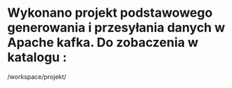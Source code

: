 # Wykonano projekt podstawowego generowania i przesyłania danych w Apache kafka. Do zobaczenia w katalogu :
/workspace/projekt/
